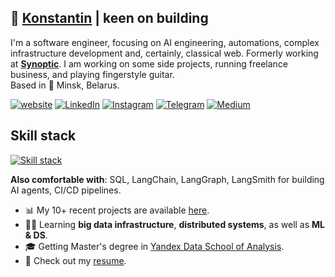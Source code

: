 <h2>🦁 <a href="https://thekeenest.tech/">Konstantin</a> | keen on building </h2>
<p>I'm a software engineer, focusing on AI engineering, automations, complex infrastructure development and, certainly, classical web. Formerly working at <strong><a href="https://synoptic.com/">Synoptic</a></strong>. I am working on some side projects, running freelance business, and playing fingerstyle guitar. <br> Based in 📍 Minsk, Belarus. </p>

<p>
<a href="https://thekeenest.tech"><img src="https://img.shields.io/badge/thekeenest.tech-website-blue?style=flat-square&logo=Firefox" alt="website"></a>  <a href="https://linkedin.com/in/thekeenest"><img src="https://img.shields.io/badge/%40thekeenest-linkedin-687FE5?style=flat-square&labelColor=FEEBF6" alt="LinkedIn"></a>  <a href="https://instagram.com/thekeenest_"><img src="https://img.shields.io/badge/%40thekeenest_-F75270?style=flat-square&logo=Instagram" alt="Instagram"></a> <a href="https://t.me/thekeenest2"><img src="https://img.shields.io/badge/%40thekeenest2-EBD6FB?style=flat-square&logo=Telegram" alt="Telegram"></a>  <a href="https://medium.com/@kstfbusiness"><img src="https://img.shields.io/badge/%40kstfbusiness-59AC77?style=flat-square&logo=Medium" alt="Medium"></a>
</p>

## Skill stack
[![Skill stack](https://skillicons.dev/icons?i=python,cpp,go,rust,flask,fastapi,typescript,javascript,react,postgres,redis,gcp,docker,git,github,selenium,linux,ubuntu,obsidian&theme=dark)](https://skillicons.dev)
<p><b>Also comfortable with</b>: SQL, LangChain, LangGraph, LangSmith for building AI agents, CI/CD pipelines.</p>

<ul>
<li>📊 My 10+ recent projects are available <a href="https://thekeenest.tech/?section=work">here</a>.</li>
<li>👨‍💻 Learning <strong>big data infrastructure</strong>, <strong>distributed systems</strong>, as well as <strong>ML & DS</strong>.</li>
<li>🎓 Getting Master's degree in <a href="https://dataschool.yandex.com/">Yandex Data School of Analysis</a>.</li>
<li>📝 Check out my <a href="https://thekeenest.tech/resume">resume</a>.</li>
</ul>
